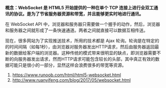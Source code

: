 **概念：WebSocket 是 HTML5 开始提供的一种在单个 TCP 连接上进行全双工通讯的协议。是为了节省服务器资源和带宽，并且能够更实时地进行通讯。**

在 WebSocket API 中，浏览器和服务器只需要做一个握手的动作，然后，浏览器和服务器之间就形成了一条快速通道。两者之间就直接可以数据互相传送。

现在，很多网站为了实现推送技术，所用的技术都是 Ajax 轮询。轮询是在特定的的时间间隔（如每1秒），由浏览器对服务器发出HTTP请求，然后由服务器返回最新的数据给客户端的浏览器。这种传统的模式带来很明显的缺点，即浏览器需要不断的向服务器发出请求，然而HTTP请求可能包含较长的头部，其中真正有效的数据可能只是很小的一部分，显然这样会浪费很多的带宽等资源。

1. https://www.runoob.com/html/html5-websocket.html
2. http://www.ruanyifeng.com/blog/2017/05/websocket.html